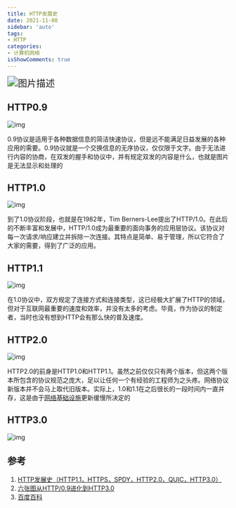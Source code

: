 ```yaml
---
title: HTTP发展史
date: 2021-11-08
sidebar: 'auto'
tags:
- HTTP
categories:
- 计算机网络
isShowComments: true
---
```




<img src="https://gitee.com/ljcdzh/my_pic/raw/master/img/202111081734252.webp" alt="图片描述" style="zoom:150%;" />

## HTTP0.9

![img](https://gitee.com/ljcdzh/my_pic/raw/master/img/202111081800354.webp)

​		0.9协议是适用于各种数据信息的简洁快速协议，但是远不能满足日益发展的各种应用的需要。0.9协议就是一个交换信息的无序协议，仅仅限于文字。由于无法进行内容的协商，在双发的握手和协议中，并有规定双发的内容是什么，也就是图片是无法显示和处理的

## HTTP1.0

![img](https://gitee.com/ljcdzh/my_pic/raw/master/img/202111081800954.webp)

到了1.0协议阶段，也就是在1982年，Tim Berners-Lee提出了HTTP/1.0。在此后的不断丰富和发展中，HTTP/1.0成为最重要的面向事务的应用层协议。该协议对每一次请求/响应建立并拆除一次连接。其特点是简单、易于管理，所以它符合了大家的需要，得到了广泛的应用。

## HTTP1.1

![img](https://gitee.com/ljcdzh/my_pic/raw/master/img/202111081800794.webp)

在1.0协议中，双方规定了连接方式和连接类型，这已经极大扩展了HTTP的领域，但对于互联网最重要的速度和效率，并没有太多的考虑。毕竟，作为协议的制定者，当时也没有想到HTTP会有那么快的普及速度。



## HTTP2.0

![img](https://gitee.com/ljcdzh/my_pic/raw/master/img/202111081800828.webp)

HTTP2.0的前身是HTTP1.0和HTTP1.1。虽然之前仅仅只有两个版本，但这两个版本所包含的协议规范之庞大，足以让任何一个有经验的工程师为之头疼。网络协议新版本并不会马上取代旧版本。实际上，1.0和1.1在之后很长的一段时间内一直并存，这是由于[网络基础设施](https://baike.baidu.com/item/网络基础设施/5183560)更新缓慢所决定的

## HTTP3.0

![img](https://gitee.com/ljcdzh/my_pic/raw/master/img/202111081801681.webp)

## 





## 参考

1.   [HTTP发展史（HTTP1.1，HTTPS，SPDY，HTTP2.0，QUIC，HTTP3.0）](https://juejin.cn/post/6844903988953874445#heading-0)
2.   [六张图从HTTP/0.9进化到HTTP3.0](https://juejin.cn/post/6856036933723521032)
3.   [百度百科](https://baike.baidu.com/item/HTTP/243074?fr=aladdin#2)


